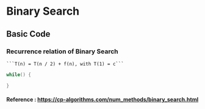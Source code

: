 # Binary Search

## Basic Code 

### Recurrence relation of Binary Search
    ```T(n) = T(n / 2) + f(n), with T(1) = c```

```cpp
while() {

}
```



#### Reference : https://cp-algorithms.com/num_methods/binary_search.html
